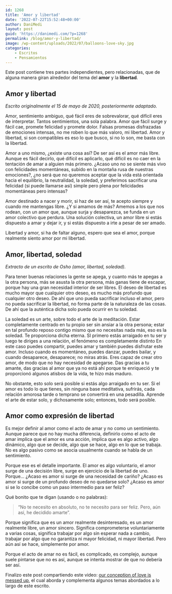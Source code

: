 ```yaml
---
id: 1268
title: 'Amor y libertad'
date: '2022-07-22T15:52:48+00:00'
author: DaniMedi
layout: post
guid: 'https://danimedi.com/?p=1268'
permalink: /blog/amor-y-libertad/
image: /wp-content/uploads/2022/07/balloons-love-sky.jpg
categories:
    - Escritos
    - Pensamientos
---
```


Este post contiene tres partes independientes, pero relacionadas, que de alguna manera giran alrededor del tema del **amor** y la **libertad**.

## Amor y libertad

*Escrito originalmente el 15 de mayo de 2020, posteriormente adaptado.*

Amor, sentimiento ambiguo, qué fácil eres de sobrevalorar, qué difícil eres de interpretar. Tantos sentimientos, una sola palabra. Amor que fácil surge y fácil cae, promete felicidad y promete dolor. Falsas promesas disfrazadas de emociones intensas, no me roben lo que más valoro, mi libertad. Amor y libertad, si son compatibles es eso lo que busco, si no lo son, me basta con la libertad.

Amor a uno mismo, ¿existe una cosa así? De ser así es el amor más libre. Aunque es fácil decirlo, qué difícil es aplicarlo, qué difícil es no caer en la tentación de amar a alguien más primero. ¿Acaso uno no se siente más vivo con felicidades momentáneas, subido en la montaña rusa de nuestras emociones?, ¿no será que no queremos aceptar que la vida está orientada hacia el equilibrio, la neutralidad, la soledad, y preferimos sacrificar una felicidad (si puede llamarse así) simple pero plena por felicidades momentáneas pero intensas?

Amor destinado a nacer y morir, si haz de ser así, te acepto siempre y cuando me mantengas libre. ¿Y si amamos de más? Amemos a los que nos rodean, con un amor que, aunque surja y desaparezca, se funda en un amor colectivo que perdura. Una solución colectiva, un amor libre si estás dispuesto a amar y dejar ir, y si estás dispuesto a irte a pesar de ser amado.

Libertad y amor, si ha de faltar alguno, espero que sea el amor, porque realmente siento amor por mi libertad.

## Amor, libertad, soledad

*Extracto de un escrito de Osho (amor, libertad, soledad).*

Para tener buenas relaciones la gente se apega, y cuanto más te apegas a la otra persona, más se asusta la otra persona, más ganas tiene de escapar, porque hay una gran necesidad interior de ser libres. El deseo de libertad es mucho mayor que cualquier otro deseo, es mucho más profundo que cualquier otro deseo. De ahí que uno pueda sacrificar incluso el amor, pero no pueda sacrificar la libertad, no forma parte de la naturaleza de las cosas. De ahí que la auténtica dicha solo pueda ocurrir en tu soledad.

La soledad es un arte, sobre todo el arte de la meditación. Estar completamente centrado en tu propio ser sin ansiar a la otra persona; estar en tal profundo reposo contigo mismo que no necesitas nada más, eso es la soledad. Te proporciona dicha eterna. SI primero estás arraigado en tu ser y luego te diriges a una relación, el fenómeno es completamente distinto En este caso puedes compartir, puedes amar y también puedes disfrutar este amor. Incluso cuando es momentáneo, puedes danzar, puedes bailar, y cuando desaparece, desaparece; no miras atrás. Eres capaz de crear otro amor, de modo que no hay necesidad de apegarse. Das gracias a tu amante, das gracias al amor que ya no está ahí porque te enriqueció y te proporcionó algunos atisbos de la vida, te hizo más maduro.

No obstante, esto solo será posible si estás algo arraigado en tu ser. Si el amor es todo lo que tienes, sin ninguna base meditativa, sufrirás, cada relación amorosa tarde o temprano se convertirá en una pesadilla. Aprende el arte de estar solo, y dichosamente solo; entonces, todo será posible.

## Amor como expresión de libertad

Es mejor definir al amor como el acto de amar y no como un sentimiento. Aunque parece que no hay mucha diferencia, definirlo como el acto de amar implica que el amor es una acción, implica que es algo activo, algo dinámico, algo que se decide, algo que se hace, algo en lo que se trabaja. No es algo pasivo como se asocia usualmente cuando se habla de un sentimiento.

Porque ese es el detalle importante. El amor es algo voluntario, el amor surge de una decisión libre, surge en ejercicio de la libertad de uno. Porque… ¿Acaso es amor si surge de una necesidad de cariño? ¿Acaso es amor si surge de un profundo deseo de no quedarse solo? ¿Acaso es amor si se lo concibe como un paso intermedio para ser feliz?

Qué bonito que te digan (usando o no palabras):

> “No te necesito en absoluto, no te necesito para ser feliz. Pero, aún así, he decidido amarte”.

Porque significa que es un amor realmente desinteresado, es un amor realmente libre, un amor sincero. Significa comprometerse voluntariamente a varias cosas, significa trabajar por algo sin esperar nada a cambio, trabajar por algo que no garantiza ni mayor felicidad, ni mayor libertad. Pero aún así se hace, simplemente por amor.

Porque el acto de amar no es fácil, es complicado, es complejo, aunque suele pintarse que no es así, aunque se intenta mostrar de que no debería ser así.

Finalizo este post compartiendo este video: [our conception of love is messed up](https://youtu.be/jcbEiZQ9B7o), el cual aborda y complementa algunos temas abordados a lo largo de este escrito.
